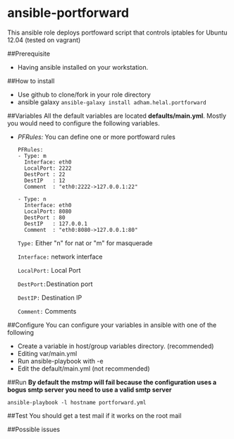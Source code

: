 ansible-portforward
===================

This ansible role deploys portfoward script that controls iptables for Ubuntu 12.04 (tested on vagrant)


##Prerequisite
* Having ansible installed on your workstation. 


##How to install
* Use github to clone/fork in your role directory
* ansible galaxy ```ansible-galaxy install adham.helal.portforward```

##Variables 
  All the default variables are located **defaults/main.yml**. Mostly you would need to configure the following variables. 
  - *PFRules:* You can define one or more portfoward rules 
 
      ```
     PFRules:
      - Type: m
        Interface: eth0
        LocalPort: 2222
        DestPort : 22
        DestIP   : 12
        Comment  : "eth0:2222->127.0.0.1:22"

      - Type: n
        Interface: eth0
        LocalPort: 8080
        DestPort : 80
        DestIP   : 127.0.0.1
        Comment  : "eth0:8080->127.0.0.1:80" 
      ```
    
     ```Type:``` Either "n" for nat or "m" for masquerade
     
     ```Interface:``` network interface 
     
     ```LocalPort:``` Local Port
     
     ```DestPort:```Destination port
     
     ```DestIP:```  Destination IP
     
     ```Comment:``` Comments
     

##Configure
You can configure your variables in ansible with one of the following

 * Create a variable in host/group variables directory. (recommended)
 * Editing var/main.yml
 * Run ansible-playbook with -e
 * Edit the default/main.yml (not recommended)

##Run
**By default the mstmp will fail because the configuration uses a bogus smtp server you need to use a valid smtp server**
    
  ```ansible-playbook -l hostname portforward.yml```

##Test
  You should get a test mail if it works on the root mail

##Possible issues
 
